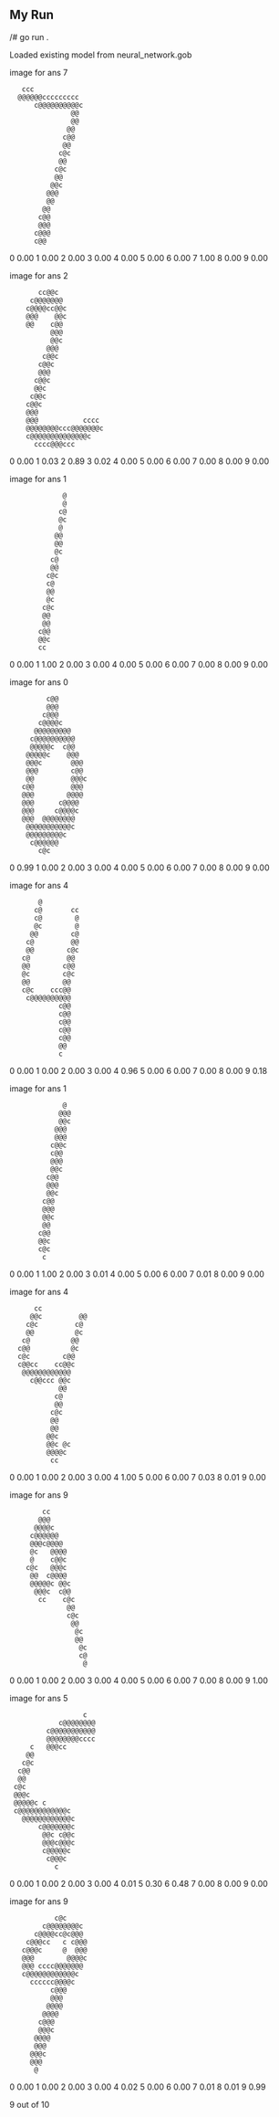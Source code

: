 ## My Run
/# go run .

Loaded existing model from neural_network.gob

image for ans 7








       ccc
      @@@@@@ccccccccc
          c@@@@@@@@@@c
                   @@
                   @@
                  @@
                 c@@
                 @@
                c@c
                @@
               c@c
               @@
              @@c
             @@@
             @@
            @@
           c@@
           @@@
          c@@@
          c@@

0 0.00
1 0.00
2 0.00
3 0.00
4 0.00
5 0.00
6 0.00
7 1.00
8 0.00
9 0.00

image for ans 2




           cc@@c
         c@@@@@@@
        c@@@@cc@@c
        @@@    @@c
        @@    c@@
              @@@
              @@c
             @@@
            c@@c
           c@@c
           @@@
          c@@c
          @@c
         c@@c
        c@@c
        @@@
        @@@           cccc
        @@@@@@@@ccc@@@@@@@c
        c@@@@@@@@@@@@@@c
          cccc@@@ccc





0 0.00
1 0.03
2 0.89
3 0.02
4 0.00
5 0.00
6 0.00
7 0.00
8 0.00
9 0.00

image for ans 1





                 @
                 @
                c@
                @c
                @
               @@
               @@
               @c
              c@
              @@
             c@c
             c@
             @@
             @c
            c@c
            @@
            @@
           c@@
           @@c
           cc




0 0.00
1 1.00
2 0.00
3 0.00
4 0.00
5 0.00
6 0.00
7 0.00
8 0.00
9 0.00

image for ans 0





             c@@
             @@@
            c@@@
           c@@@@c
          @@@@@@@@@
         c@@@@@@@@@@
         @@@@@c  c@@
        @@@@@c    @@@
        @@@c       @@@
        @@@        c@@
        @@         @@@c
       c@@         @@@
       @@@        @@@@
       @@@      c@@@@
       @@@     c@@@@c
       @@@  @@@@@@@@
        @@@@@@@@@@@c
        @@@@@@@@@c
         c@@@@@@
           c@c




0 0.99
1 0.00
2 0.00
3 0.00
4 0.00
5 0.00
6 0.00
7 0.00
8 0.00
9 0.00

image for ans 4






           @
          c@       cc
          c@        @
          @c        @
         @@        c@
        c@         @@
        @@        c@c
       c@         @@
       @@        c@@
       @c        c@c
       @@        @@
       c@c    ccc@@
        c@@@@@@@@@@
                c@@
                c@@
                c@@
                c@@
                c@@
                @@
                c



0 0.00
1 0.00
2 0.00
3 0.00
4 0.96
5 0.00
6 0.00
7 0.00
8 0.00
9 0.18

image for ans 1






                 @
                @@@
                @@c
               @@@
               @@@
              c@@c
              c@@
              @@@
              @@c
             c@@
             @@@
             @@c
            c@@
            @@@
            @@c
            @@
           c@@
           @@c
           c@c
            c



0 0.00
1 1.00
2 0.00
3 0.01
4 0.00
5 0.00
6 0.00
7 0.01
8 0.00
9 0.00

image for ans 4






          cc
         @@c         @@
        c@c         c@
        @@          @c
       c@          @@
      c@@          @c
      c@c        c@@
      c@@cc    cc@@c
       @@@@@@@@@@@@
         c@@ccc @@c
                @@
               c@
               @@
              c@c
              @@
              @@
             @@c
             @@c @c
             @@@@c
              cc



0 0.00
1 0.00
2 0.00
3 0.00
4 1.00
5 0.00
6 0.00
7 0.03
8 0.01
9 0.00

image for ans 9







            cc
           @@@
          @@@@c
         c@@@@@@
         @@@c@@@@
         @c   @@@@
         @    c@@c
        c@c   @@@c
         @@  c@@@@
         @@@@@c @@c
          @@@c  c@@
           cc    c@c
                  @@
                  c@c
                   @@
                    @c
                    @@
                     @c
                     c@
                      @


0 0.00
1 0.00
2 0.00
3 0.00
4 0.00
5 0.00
6 0.00
7 0.00
8 0.00
9 1.00

image for ans 5





                      c
                c@@@@@@@@
             c@@@@@@@@@@@
             @@@@@@@@cccc
         c   @@@cc
        @@
       c@c
      c@@
      @@
     c@c
     @@@c
     @@@@@c c
     c@@@@@@@@@@@@c
       @@@@@@@@@@@@c
           c@@@@@@@c
            @@c c@@c
            @@@c@@@c
            c@@@@@c
             c@@@c
               c




0 0.00
1 0.00
2 0.00
3 0.00
4 0.01
5 0.30
6 0.48
7 0.00
8 0.00
9 0.00

image for ans 9








               c@c
            c@@@@@@@@c
          c@@@@cc@c@@@
        c@@@cc   c c@@@
       c@@@c     @  @@@
       @@@        @@@@c
       @@@ cccc@@@@@@@
       c@@@@@@@@@@@@c
         cccccc@@@@c
              c@@@
              @@@
             @@@@
            @@@@
           c@@@
           @@@c
          @@@@
          @@@
         @@@c
         @@@
          @

0 0.00
1 0.00
2 0.00
3 0.00
4 0.02
5 0.00
6 0.00
7 0.01
8 0.01
9 0.99

9 out of 10